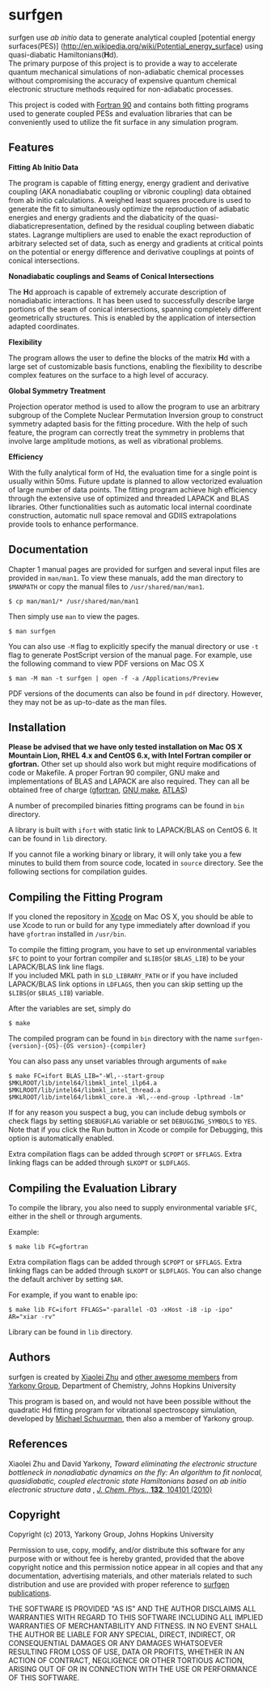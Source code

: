 surfgen
=======

surfgen use *ab initio* data to generate analytical coupled [potential energy surfaces(PES)]
(http://en.wikipedia.org/wiki/Potential_energy_surface) using quasi-diabatic Hamiltonians(**H**d).  
The primary purpose of this project is to provide a way to accelerate quantum mechanical 
simulations of non-adiabatic chemical processes without compromising the accuracy of 
expensive quantum chemical electronic structure methods required for non-adiabatic processes.

This project is coded with [Fortran 90](http://en.wikipedia.org/wiki/Fortran_90#Fortran_90) 
and contains both fitting programs used to generate coupled PESs and evaluation libraries 
that can be conveniently used to utilize the fit surface in any simulation program.

Features
--------

**Fitting Ab Initio Data**

The program is capable of fitting energy, energy gradient and derivative coupling (AKA nonadiabatic coupling or
vibronic coupling) data obtained from ab initio calculations.  A weighed least squares procedure is used to generate
the fit to simultaneously optimize the reproduction of adiabatic energies and energy gradients and the diabaticity of
the quasi-diabaticrepresentation, defined by the residual coupling between diabatic states.  Lagrange multipliers are
used to enable the exact reproduction of arbitrary selected set of data, such as energy and gradients at critical
points on the potential or energy difference and derivative couplings at points of conical intersections.

**Nonadiabatic couplings and Seams of Conical Intersections**

The **H**d approach is capable of extremely accurate description of nonadiabatic interactions.  It has been used to 
successfully describe large portions of the seam of conical intersections, spanning completely different 
geometrically structures.  This is enabled by the application of intersection adapted coordinates.

**Flexibility**
              
The program allows the user to define the blocks of the matrix **H**d with a large set of customizable basis functions,
enabling the flexibility to describe complex features on the surface to a high level of accuracy.

**Global Symmetry Treatment**

Projection operator method is used to allow the program to use an arbitrary subgroup of the Complete Nuclear 
Permutation Inversion group to construct symmetry adapted basis for the fitting procedure.  With the help of 
such feature, the program can correctly treat the symmetry in problems that involve large amplitude motions, 
as well as vibrational problems.

**Efficiency**

With the fully analytical form of Hd, the evaluation time for a single point is usually within 50ms. Future 
update is planned to allow vectorized evaluation of large number of data points.  The fitting program achieve 
high efficiency through the extensive use of optimized and threaded LAPACK and BLAS libraries.   Other 
functionalities such as automatic local internal coordinate construction, automatic null space removal and 
GDIIS extrapolations provide tools to enhance performance.

Documentation
-------------

Chapter 1 manual pages are provided for surfgen and several input files are provided in `man/man1`.
To view these manuals, add the man directory to `$MANPATH` or copy the manual files to `/usr/shared/man/man1`.

    $ cp man/man1/* /usr/shared/man/man1

Then simply use `man` to view the pages.  

    $ man surfgen

You can also use `-M` flag to explicitly specify the manual directory or use `-t` flag to generate PostScript
version of the manual page.  For example, use the following command to view PDF versions on Mac OS X

    $ man -M man -t surfgen | open -f -a /Applications/Preview

PDF versions of the documents can also be found in `pdf` directory.  However, they may not be as up-to-date
as the man files.

Installation
------------

**Please be advised that we have only tested installation on Mac OS X Mountain Lion, RHEL 4.x
and CentOS 6.x, with Intel Fortran compiler or gfortran.**  Other set up should also work but
might require modifications of code or Makefile.   A proper Fortran 90 compiler, GNU make 
and implementations of BLAS and LAPACK are also required.   They can all be obtained free of charge
([gfortran](http://gcc.gnu.org/wiki/GFortran), [GNU make](http://www.gnu.org/software/make/), 
[ATLAS](http://math-atlas.sourceforge.net))

A number of precompiled binaries fitting programs can be found in `bin` directory.

A library is built with `ifort` with static link to LAPACK/BLAS on CentOS 6.  It can be found in
`lib` directory.

If you cannot file a working binary or library, it will only take you a few minutes to build them
from source code, located in `source` directory.  See the following sections for compilation guides.

Compiling the Fitting Program
-----------------------------

If you cloned the repository in [Xcode](https://developer.apple.com/xcode/) on Mac OS X, 
you should be able to use Xcode to run or build for any type immediately after download 
if you have `gfortran` installed in `/usr/bin`.

To compile the fitting program, you have to set up environmental variables `$FC` to point to 
your fortran compiler and `$LIBS`(or `$BLAS_LIB`) to be your LAPACK/BLAS link line flags.  
If you included MKL path in `$LD_LIBRARY_PATH` or if you have included LAPACK/BLAS link options 
in `LDFLAGS`, then you can skip setting up the `$LIBS`(or `$BLAS_LIB`) variable.

After the variables are set, simply do

    $ make 

The compiled program can be found in `bin` directory with the name 
`surfgen-{version}-{OS}-{OS version}-{compiler}`

You can also pass any unset variables through arguments of `make`

    $ make FC=ifort BLAS_LIB="-Wl,--start-group  $MKLROOT/lib/intel64/libmkl_intel_ilp64.a $MKLROOT/lib/intel64/libmkl_intel_thread.a $MKLROOT/lib/intel64/libmkl_core.a -Wl,--end-group -lpthread -lm"

If for any reason you suspect a bug, you can include debug symbols or check flags by setting `$DEBUGFLAG` variable 
or set `DEBUGGING_SYMBOLS` to `YES`.  Note that if you click the Run button in Xcode or compile for Debugging, this 
option is automatically enabled.

Extra compilation flags can be added through `$CPOPT` or `$FFLAGS`.  Extra linking flags can be added through
`$LKOPT` or `$LDFLAGS`.

Compiling the Evaluation Library
--------------------------------

To compile the library, you also need to supply environmental variable `$FC`, 
either in the shell or through arguments.

Example:

    $ make lib FC=gfortran

Extra compilation flags can be added through `$CPOPT` or `$FFLAGS`.  Extra linking flags can be added through
`$LKOPT` or `$LDFLAGS`.  You can also change the default archiver by setting `$AR`.  

For example, if you want to enable ipo:

    $ make lib FC=ifort FFLAGS="-parallel -O3 -xHost -i8 -ip -ipo" AR="xiar -rv"

Library can be found in `lib` directory.

Authors
-------

surfgen is created by [Xiaolei Zhu](http://www.linkedin.com/in/virtualzx) and 
[other awesome members](http://www.jhu.edu/~chem/yarkony/group.html)
from [Yarkony Group](http://www.jhu.edu/~chem/yarkony/), Department of Chemistry, Johns Hopkins University

This program is based on, and would not have been possible without the quadratic Hd fitting program 
for vibrational spectroscopy simulation, developed by 
[Michael Schuurman](ca.linkedin.com/pub/michael-schuurman/7/996/32), then also a member of Yarkony group.

References
----------
  
Xiaolei Zhu and David Yarkony, *Toward eliminating the electronic structure bottleneck in* 
*nonadiabatic dynamics on the fly: An algorithm to fit nonlocal, quasidiabatic, coupled* 
*electronic state Hamiltonians based on ab initio electronic structure data* ,
[*J. Chem. Phys.*, **132**, 104101 (2010)](http://dx.doi.org/10.1063/1.3324982)

Copyright
---------

Copyright (c) 2013, Yarkony Group, Johns Hopkins University

Permission to use, copy, modify, and/or distribute this software for any purpose with or without fee is 
hereby granted, provided that the above copyright notice and this permission notice appear in all copies
and that any documentation, advertising materials, and other materials related to such distribution and 
use are provided with proper reference to 
[surfgen publications](https://github.com/virtualzx-nad/surfgen/blob/master/README.md#references).

THE SOFTWARE IS PROVIDED "AS IS" AND THE AUTHOR DISCLAIMS ALL WARRANTIES WITH REGARD TO THIS SOFTWARE 
INCLUDING ALL IMPLIED WARRANTIES OF MERCHANTABILITY AND FITNESS. IN NO EVENT SHALL THE AUTHOR BE LIABLE 
FOR ANY SPECIAL, DIRECT, INDIRECT, OR CONSEQUENTIAL DAMAGES OR ANY DAMAGES WHATSOEVER RESULTING FROM LOSS 
OF USE, DATA OR PROFITS, WHETHER IN AN ACTION OF CONTRACT, NEGLIGENCE OR OTHER TORTIOUS ACTION, ARISING OUT 
OF OR IN CONNECTION WITH THE USE OR PERFORMANCE OF THIS SOFTWARE.